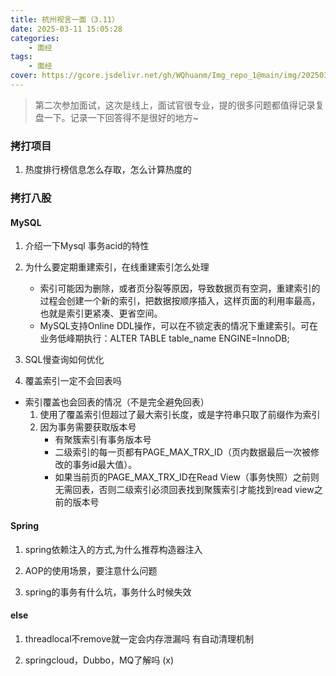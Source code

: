 ```yaml
---
title: 杭州视言一面（3.11）
date: 2025-03-11 15:05:28
categories: 
    - 面经
tags: 
    - 面经
cover: https://gcore.jsdelivr.net/gh/WQhuanm/Img_repo_1@main/img/202503112302186.png
---
```


> 第二次参加面试，这次是线上，面试官很专业，提的很多问题都值得记录复盘一下。记录一下回答得不是很好的地方~


### 拷打项目
1. 热度排行榜信息怎么存取，怎么计算热度的

### 拷打八股
#### MySQL
1. 介绍一下Mysql 事务acid的特性

1. 为什么要定期重建索引，在线重建索引怎么处理
    + 索引可能因为删除，或者页分裂等原因，导致数据页有空洞，重建索引的过程会创建一个新的索引，把数据按顺序插入，这样页面的利用率最高，也就是索引更紧凑、更省空间。
    + MySQL支持Online DDL操作，可以在不锁定表的情况下重建索引。可在业务低峰期执行：ALTER TABLE table_name ENGINE=InnoDB; 

1. SQL慢查询如何优化

1. 覆盖索引一定不会回表吗
+ 索引覆盖也会回表的情况（不是完全避免回表）
    1. 使用了覆盖索引但超过了最大索引长度，或是字符串只取了前缀作为索引
    1. 因为事务需要获取版本号
        + 有聚簇索引有事务版本号
        + 二级索引的每一页都有PAGE_MAX_TRX_ID（页内数据最后一次被修改的事务id最大值）。
        + 如果当前页的PAGE_MAX_TRX_ID在Read View（事务快照）之前则无需回表，否则二级索引必须回表找到聚簇索引才能找到read view之前的版本号

#### Spring
1. spring依赖注入的方式,为什么推荐构造器注入

1. AOP的使用场景，要注意什么问题

1. spring的事务有什么坑，事务什么时候失效

#### else
1. threadlocal不remove就一定会内存泄漏吗
有自动清理机制

1. springcloud，Dubbo，MQ了解吗 (x)



